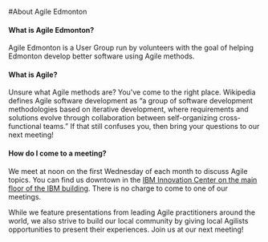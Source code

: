#About Agile Edmonton

#### What is Agile Edmonton?
Agile Edmonton is a User Group run by volunteers with the goal of helping Edmonton develop better software using Agile methods.

#### What is Agile?
Unsure what Agile methods are? You've come to the right place. Wikipedia defines Agile software development as “a group of software development methodologies based on iterative development, where requirements and solutions evolve through collaboration between self-organizing cross-functional teams.” If that still confuses you, then bring your questions to our next meeting!

#### How do I come to a meeting?
We meet at noon on the first Wednesday of each month to discuss Agile topics.  You can find us downtown in the [IBM Innovation Center on the main floor of the IBM building](http://maps.google.ca/maps?hl=en&safe=off&q=10044-108th+Street,edmonton,ab&ie=UTF8&hq=&hnear=10044+108+St+NW,+Edmonton,+Division+No.+11,+Alberta+T5J+3S7&gl=ca&ei=cJ9ZTLmPKNntnQev7_mxCQ&ved=0CBUQ8gEwAA&t=h&z=16).  There is no charge to come to one of our meetings.

While we feature presentations from leading Agile practitioners around the world, we also strive to build our local community by giving local Agilists opportunities to present their experiences.  Join us at our next meeting!